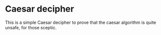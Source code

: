 # Caesar decipher

This is a simple Caesar decipher to prove that the caesar algorithm is quite unsafe, for those sceptic.
